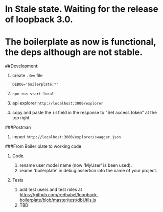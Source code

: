 # In Stale state. Waiting for the release of loopback 3.0. 
# The boilerplate as now is functional, the deps although are not stable.

##Development:

1. create `.dev` file

    ```
    DEBUG='boilerplate:*'
    ``` 
1. `npm run start.local`

1. api explorer `http://localhost:3000/explorer`

1. copy and paste the `id` field in the response to "Set access token" at the top right 

###Postman

1. import `http://localhost:3000/explorer/swagger.json`

###From Boiler plate to working code

1. Code.
    1. rename user model name (now 'MyUser' is been used). 
    1. reame 'boilerplate' in debug assertion into the name of your project.

1. Tests

    1. add test users and test roles at https://github.com/redbabel/loopback-boilerplate/blob/master/test/dbUtils.js
    1. TBD 





